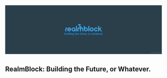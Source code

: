 # ![RealmBlock-Banner-With-TagLine](/Profile/RealmBlock.png)

## RealmBlock: Building the Future, or Whatever.
